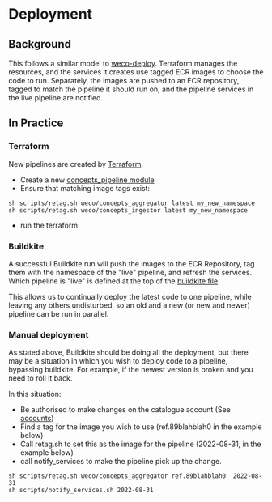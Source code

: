 # Deployment

## Background

This follows a similar model to [weco-deploy](https://github.com/wellcomecollection/weco-deploy).
Terraform manages the resources, and the services it creates use tagged ECR images to choose
the code to run.  Separately, the images are pushed to an ECR repository, tagged to match the 
pipeline it should run on, and the pipeline services in the live pipeline are notified.

## In Practice
### Terraform

New pipelines are created by [Terraform](infrastructure).

* Create a new [concepts_pipeline module](infrastructure/main.tf)
* Ensure that matching image tags exist:
```
sh scripts/retag.sh weco/concepts_aggregator latest my_new_namespace
sh scripts/retag.sh weco/concepts_ingestor latest my_new_namespace
```
* run the terraform

### Buildkite

A successful Buildkite run will push the images to the ECR Repository, tag them with 
the namespace of the "live" pipeline, and refresh the services.  Which pipeline
is "live" is defined at the top of the [buildkite file](.buildkite/pipeline.yml).

This allows us to continually deploy the latest code to one pipeline, while leaving 
any others undisturbed, so an old and a new (or new and newer) pipeline can be run in parallel.

### Manual deployment

As stated above, Buildkite should be doing all the deployment, but there may be a situation in 
which you wish to deploy code to a pipeline, bypassing buildkite.
For example, if the newest version is broken and you need to roll it back.

In this situation:

* Be authorised to make changes on the catalogue account (See [accounts](https://github.com/wellcomecollection/platform-infrastructure/blob/main/accounts/README.md))
* Find a tag for the image you wish to use (ref.89blahblah0 in the example below)
* Call retag.sh to set this as the image for the pipeline (2022-08-31, in the example below)
* call notify_services to make the pipeline pick up the change.

```shell
sh scripts/retag.sh weco/concepts_aggregator ref.89blahblah0  2022-08-31
sh scripts/notify_services.sh 2022-08-31
```

